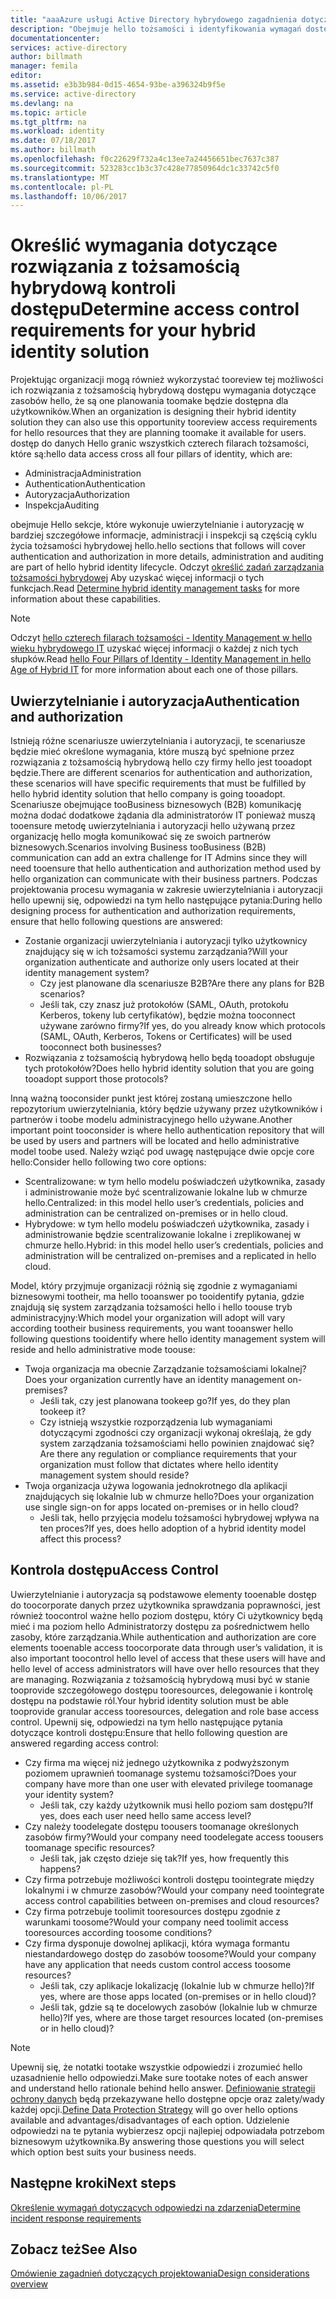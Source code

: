 ```yaml
---
title: "aaaAzure usługi Active Directory hybrydowego zagadnienia dotyczące projektowania tożsamości — określanie wymagań dotyczących kontroli dostępu | Dokumentacja firmy Microsoft"
description: "Obejmuje hello tożsamości i identyfikowania wymagań dostępu do zasobów dla użytkowników w środowisku hybrydowym."
documentationcenter: 
services: active-directory
author: billmath
manager: femila
editor: 
ms.assetid: e3b3b984-0d15-4654-93be-a396324b9f5e
ms.service: active-directory
ms.devlang: na
ms.topic: article
ms.tgt_pltfrm: na
ms.workload: identity
ms.date: 07/18/2017
ms.author: billmath
ms.openlocfilehash: f0c22629f732a4c13ee7a24456651bec7637c387
ms.sourcegitcommit: 523283cc1b3c37c428e77850964dc1c33742c5f0
ms.translationtype: MT
ms.contentlocale: pl-PL
ms.lasthandoff: 10/06/2017
---
```

# <a name="determine-access-control-requirements-for-your-hybrid-identity-solution"></a><span data-ttu-id="e2e1a-103">Określić wymagania dotyczące rozwiązania z tożsamością hybrydową kontroli dostępu</span><span class="sxs-lookup"><span data-stu-id="e2e1a-103">Determine access control requirements for your hybrid identity solution</span></span>
<span data-ttu-id="e2e1a-104">Projektując organizacji mogą również wykorzystać tooreview tej możliwości ich rozwiązania z tożsamością hybrydową dostępu wymagania dotyczące zasobów hello, że są one planowania toomake będzie dostępna dla użytkowników.</span><span class="sxs-lookup"><span data-stu-id="e2e1a-104">When an organization is designing their hybrid identity solution they can also use this opportunity tooreview access requirements for hello resources that they are planning toomake it available for users.</span></span> <span data-ttu-id="e2e1a-105">dostęp do danych Hello granic wszystkich czterech filarach tożsamości, które są:</span><span class="sxs-lookup"><span data-stu-id="e2e1a-105">hello data access cross all four pillars of identity, which are:</span></span>

* <span data-ttu-id="e2e1a-106">Administracja</span><span class="sxs-lookup"><span data-stu-id="e2e1a-106">Administration</span></span>
* <span data-ttu-id="e2e1a-107">Authentication</span><span class="sxs-lookup"><span data-stu-id="e2e1a-107">Authentication</span></span>
* <span data-ttu-id="e2e1a-108">Autoryzacja</span><span class="sxs-lookup"><span data-stu-id="e2e1a-108">Authorization</span></span>
* <span data-ttu-id="e2e1a-109">Inspekcja</span><span class="sxs-lookup"><span data-stu-id="e2e1a-109">Auditing</span></span>

<span data-ttu-id="e2e1a-110">obejmuje Hello sekcje, które wykonuje uwierzytelnianie i autoryzację w bardziej szczegółowe informacje, administracji i inspekcji są częścią cyklu życia tożsamości hybrydowej hello.</span><span class="sxs-lookup"><span data-stu-id="e2e1a-110">hello sections that follows will cover authentication and authorization in more details, administration and auditing are part of hello hybrid identity lifecycle.</span></span> <span data-ttu-id="e2e1a-111">Odczyt [określić zadań zarządzania tożsamości hybrydowej](active-directory-hybrid-identity-design-considerations-hybrid-id-management-tasks.md) Aby uzyskać więcej informacji o tych funkcjach.</span><span class="sxs-lookup"><span data-stu-id="e2e1a-111">Read [Determine hybrid identity management tasks](active-directory-hybrid-identity-design-considerations-hybrid-id-management-tasks.md) for more information about these capabilities.</span></span>

> [!NOTE]
> <span data-ttu-id="e2e1a-112">Odczyt [hello czterech filarach tożsamości - Identity Management w hello wieku hybrydowego IT](http://social.technet.microsoft.com/wiki/contents/articles/15530.the-four-pillars-of-identity-identity-management-in-the-age-of-hybrid-it.aspx) uzyskać więcej informacji o każdej z nich tych słupków.</span><span class="sxs-lookup"><span data-stu-id="e2e1a-112">Read [hello Four Pillars of Identity - Identity Management in hello Age of Hybrid IT](http://social.technet.microsoft.com/wiki/contents/articles/15530.the-four-pillars-of-identity-identity-management-in-the-age-of-hybrid-it.aspx) for more information about each one of those pillars.</span></span>
> 
> 

## <a name="authentication-and-authorization"></a><span data-ttu-id="e2e1a-113">Uwierzytelnianie i autoryzacja</span><span class="sxs-lookup"><span data-stu-id="e2e1a-113">Authentication and authorization</span></span>
<span data-ttu-id="e2e1a-114">Istnieją różne scenariusze uwierzytelniania i autoryzacji, te scenariusze będzie mieć określone wymagania, które muszą być spełnione przez rozwiązania z tożsamością hybrydową hello czy firmy hello jest tooadopt będzie.</span><span class="sxs-lookup"><span data-stu-id="e2e1a-114">There are different scenarios for authentication and authorization, these scenarios will have specific requirements that must be fulfilled by hello hybrid identity solution that hello company is going tooadopt.</span></span> <span data-ttu-id="e2e1a-115">Scenariusze obejmujące tooBusiness biznesowych (B2B) komunikację można dodać dodatkowe żądania dla administratorów IT ponieważ muszą tooensure metodę uwierzytelniania i autoryzacji hello używaną przez organizację hello mogła komunikować się ze swoich partnerów biznesowych.</span><span class="sxs-lookup"><span data-stu-id="e2e1a-115">Scenarios involving Business tooBusiness (B2B) communication can add an extra challenge for IT Admins since they will need tooensure that hello authentication and authorization method used by hello organization can communicate with their business partners.</span></span> <span data-ttu-id="e2e1a-116">Podczas projektowania procesu wymagania w zakresie uwierzytelniania i autoryzacji hello upewnij się, odpowiedzi na tym hello następujące pytania:</span><span class="sxs-lookup"><span data-stu-id="e2e1a-116">During hello designing process for authentication and authorization requirements, ensure that hello following questions are answered:</span></span>

* <span data-ttu-id="e2e1a-117">Zostanie organizacji uwierzytelniania i autoryzacji tylko użytkownicy znajdujący się w ich tożsamości systemu zarządzania?</span><span class="sxs-lookup"><span data-stu-id="e2e1a-117">Will your organization authenticate and authorize only users located at their identity management system?</span></span>
  * <span data-ttu-id="e2e1a-118">Czy jest planowane dla scenariusze B2B?</span><span class="sxs-lookup"><span data-stu-id="e2e1a-118">Are there any plans for B2B scenarios?</span></span>
  * <span data-ttu-id="e2e1a-119">Jeśli tak, czy znasz już protokołów (SAML, OAuth, protokołu Kerberos, tokeny lub certyfikatów), będzie można tooconnect używane zarówno firmy?</span><span class="sxs-lookup"><span data-stu-id="e2e1a-119">If yes, do you already know which protocols (SAML, OAuth, Kerberos, Tokens or Certificates) will be used tooconnect both businesses?</span></span>
* <span data-ttu-id="e2e1a-120">Rozwiązania z tożsamością hybrydową hello będą tooadopt obsługuje tych protokołów?</span><span class="sxs-lookup"><span data-stu-id="e2e1a-120">Does hello hybrid identity solution that you are going tooadopt support those protocols?</span></span>

<span data-ttu-id="e2e1a-121">Inną ważną tooconsider punkt jest której zostaną umieszczone hello repozytorium uwierzytelniania, który będzie używany przez użytkowników i partnerów i toobe modelu administracyjnego hello używane.</span><span class="sxs-lookup"><span data-stu-id="e2e1a-121">Another important point tooconsider is where hello authentication repository that will be used by users and partners will be located and hello administrative model toobe used.</span></span> <span data-ttu-id="e2e1a-122">Należy wziąć pod uwagę następujące dwie opcje core hello:</span><span class="sxs-lookup"><span data-stu-id="e2e1a-122">Consider hello following two core options:</span></span>

* <span data-ttu-id="e2e1a-123">Scentralizowane: w tym hello modelu poświadczeń użytkownika, zasady i administrowanie może być scentralizowanie lokalne lub w chmurze hello.</span><span class="sxs-lookup"><span data-stu-id="e2e1a-123">Centralized: in this model hello user’s credentials, policies and administration can be centralized on-premises or in hello cloud.</span></span>
* <span data-ttu-id="e2e1a-124">Hybrydowe: w tym hello modelu poświadczeń użytkownika, zasady i administrowanie będzie scentralizowanie lokalne i zreplikowanej w chmurze hello.</span><span class="sxs-lookup"><span data-stu-id="e2e1a-124">Hybrid: in this model hello user’s credentials, policies and administration will be centralized on-premises and a replicated in hello cloud.</span></span>

<span data-ttu-id="e2e1a-125">Model, który przyjmuje organizacji różnią się zgodnie z wymaganiami biznesowymi tootheir, ma hello tooanswer po tooidentify pytania, gdzie znajdują się system zarządzania tożsamości hello i hello toouse tryb administracyjny:</span><span class="sxs-lookup"><span data-stu-id="e2e1a-125">Which model your organization will adopt will vary according tootheir business requirements, you want tooanswer hello following questions tooidentify where hello identity management system will reside and hello administrative mode toouse:</span></span>

* <span data-ttu-id="e2e1a-126">Twoja organizacja ma obecnie Zarządzanie tożsamościami lokalnej?</span><span class="sxs-lookup"><span data-stu-id="e2e1a-126">Does your organization currently have an identity management on-premises?</span></span>
  * <span data-ttu-id="e2e1a-127">Jeśli tak, czy jest planowana tookeep go?</span><span class="sxs-lookup"><span data-stu-id="e2e1a-127">If yes, do they plan tookeep it?</span></span>
  * <span data-ttu-id="e2e1a-128">Czy istnieją wszystkie rozporządzenia lub wymaganiami dotyczącymi zgodności czy organizacji wykonaj określają, że gdy system zarządzania tożsamościami hello powinien znajdować się?</span><span class="sxs-lookup"><span data-stu-id="e2e1a-128">Are there any regulation or compliance requirements that your organization must follow that dictates where hello identity management system should reside?</span></span>
* <span data-ttu-id="e2e1a-129">Twoja organizacja używa logowania jednokrotnego dla aplikacji znajdujących się lokalnie lub w chmurze hello?</span><span class="sxs-lookup"><span data-stu-id="e2e1a-129">Does your organization use single sign-on for apps located on-premises or in hello cloud?</span></span>
  * <span data-ttu-id="e2e1a-130">Jeśli tak, hello przyjęcia modelu tożsamości hybrydowej wpływa na ten proces?</span><span class="sxs-lookup"><span data-stu-id="e2e1a-130">If yes, does hello adoption of a hybrid identity model affect this process?</span></span>

## <a name="access-control"></a><span data-ttu-id="e2e1a-131">Kontrola dostępu</span><span class="sxs-lookup"><span data-stu-id="e2e1a-131">Access Control</span></span>
<span data-ttu-id="e2e1a-132">Uwierzytelnianie i autoryzacja są podstawowe elementy tooenable dostęp do toocorporate danych przez użytkownika sprawdzania poprawności, jest również toocontrol ważne hello poziom dostępu, który Ci użytkownicy będą mieć i ma poziom hello Administratorzy dostępu za pośrednictwem hello zasoby, które zarządzania.</span><span class="sxs-lookup"><span data-stu-id="e2e1a-132">While authentication and authorization are core elements tooenable access toocorporate data through user’s validation, it is also important toocontrol hello level of access that these users will have and hello level of access administrators will have over hello resources that they are managing.</span></span> <span data-ttu-id="e2e1a-133">Rozwiązania z tożsamością hybrydową musi być w stanie tooprovide szczegółowego dostępu tooresources, delegowanie i kontrolę dostępu na podstawie ról.</span><span class="sxs-lookup"><span data-stu-id="e2e1a-133">Your hybrid identity solution must be able tooprovide granular access tooresources, delegation and role base access control.</span></span> <span data-ttu-id="e2e1a-134">Upewnij się, odpowiedzi na tym hello następujące pytania dotyczące kontroli dostępu:</span><span class="sxs-lookup"><span data-stu-id="e2e1a-134">Ensure that hello following question are answered regarding access control:</span></span>

* <span data-ttu-id="e2e1a-135">Czy firma ma więcej niż jednego użytkownika z podwyższonym poziomem uprawnień toomanage systemu tożsamości?</span><span class="sxs-lookup"><span data-stu-id="e2e1a-135">Does your company have more than one user with elevated privilege toomanage your identity system?</span></span>
  * <span data-ttu-id="e2e1a-136">Jeśli tak, czy każdy użytkownik musi hello poziom sam dostępu?</span><span class="sxs-lookup"><span data-stu-id="e2e1a-136">If yes, does each user need hello same access level?</span></span>
* <span data-ttu-id="e2e1a-137">Czy należy toodelegate dostępu toousers toomanage określonych zasobów firmy?</span><span class="sxs-lookup"><span data-stu-id="e2e1a-137">Would your company need toodelegate access toousers toomanage specific resources?</span></span>
  * <span data-ttu-id="e2e1a-138">Jeśli tak, jak często dzieje się tak?</span><span class="sxs-lookup"><span data-stu-id="e2e1a-138">If yes, how frequently this happens?</span></span>
* <span data-ttu-id="e2e1a-139">Czy firma potrzebuje możliwości kontroli dostępu toointegrate między lokalnymi i w chmurze zasobów?</span><span class="sxs-lookup"><span data-stu-id="e2e1a-139">Would your company need toointegrate access control capabilities between on-premises and cloud resources?</span></span>
* <span data-ttu-id="e2e1a-140">Czy firma potrzebuje toolimit tooresources dostępu zgodnie z warunkami toosome?</span><span class="sxs-lookup"><span data-stu-id="e2e1a-140">Would your company need toolimit access tooresources according toosome conditions?</span></span>
* <span data-ttu-id="e2e1a-141">Czy firma dysponuje dowolnej aplikacji, która wymaga formantu niestandardowego dostęp do zasobów toosome?</span><span class="sxs-lookup"><span data-stu-id="e2e1a-141">Would your company have any application that needs custom control access toosome resources?</span></span>
  * <span data-ttu-id="e2e1a-142">Jeśli tak, czy aplikacje lokalizację (lokalnie lub w chmurze hello)?</span><span class="sxs-lookup"><span data-stu-id="e2e1a-142">If yes, where are those apps located (on-premises or in hello cloud)?</span></span>
  * <span data-ttu-id="e2e1a-143">Jeśli tak, gdzie są te docelowych zasobów (lokalnie lub w chmurze hello)?</span><span class="sxs-lookup"><span data-stu-id="e2e1a-143">If yes, where are those target resources located (on-premises or in hello cloud)?</span></span>

> [!NOTE]
> <span data-ttu-id="e2e1a-144">Upewnij się, że notatki tootake wszystkie odpowiedzi i zrozumieć hello uzasadnienie hello odpowiedzi.</span><span class="sxs-lookup"><span data-stu-id="e2e1a-144">Make sure tootake notes of each answer and understand hello rationale behind hello answer.</span></span> <span data-ttu-id="e2e1a-145">[Definiowanie strategii ochrony danych](active-directory-hybrid-identity-design-considerations-data-protection-strategy.md) będą przekazywane hello dostępne opcje oraz zalety/wady każdej opcji.</span><span class="sxs-lookup"><span data-stu-id="e2e1a-145">[Define Data Protection Strategy](active-directory-hybrid-identity-design-considerations-data-protection-strategy.md) will go over hello options available and advantages/disadvantages of each option.</span></span>  <span data-ttu-id="e2e1a-146">Udzielenie odpowiedzi na te pytania wybierzesz opcji najlepiej odpowiadała potrzebom biznesowym użytkownika.</span><span class="sxs-lookup"><span data-stu-id="e2e1a-146">By answering those questions you will select which option best suits your business needs.</span></span>
> 
> 

## <a name="next-steps"></a><span data-ttu-id="e2e1a-147">Następne kroki</span><span class="sxs-lookup"><span data-stu-id="e2e1a-147">Next steps</span></span>
[<span data-ttu-id="e2e1a-148">Określenie wymagań dotyczących odpowiedzi na zdarzenia</span><span class="sxs-lookup"><span data-stu-id="e2e1a-148">Determine incident response requirements</span></span>](active-directory-hybrid-identity-design-considerations-incident-response-requirements.md)

## <a name="see-also"></a><span data-ttu-id="e2e1a-149">Zobacz też</span><span class="sxs-lookup"><span data-stu-id="e2e1a-149">See Also</span></span>
[<span data-ttu-id="e2e1a-150">Omówienie zagadnień dotyczących projektowania</span><span class="sxs-lookup"><span data-stu-id="e2e1a-150">Design considerations overview</span></span>](active-directory-hybrid-identity-design-considerations-overview.md)

